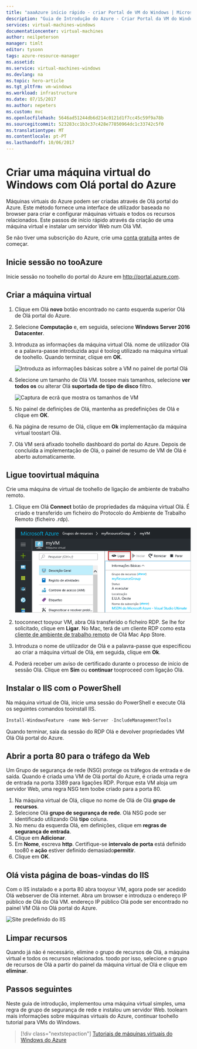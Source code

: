 ```yaml
---
title: "aaaAzure início rápido - criar Portal de VM do Windows | Microsoft Docs"
description: "Guia de Introdução do Azure - Criar Portal da VM do Windows"
services: virtual-machines-windows
documentationcenter: virtual-machines
author: neilpeterson
manager: timlt
editor: tysonn
tags: azure-resource-manager
ms.assetid: 
ms.service: virtual-machines-windows
ms.devlang: na
ms.topic: hero-article
ms.tgt_pltfrm: vm-windows
ms.workload: infrastructure
ms.date: 07/15/2017
ms.author: nepeters
ms.custom: mvc
ms.openlocfilehash: 5646ad51244db6d214c0121d1f7cc45c59f9a78b
ms.sourcegitcommit: 523283cc1b3c37c428e77850964dc1c33742c5f0
ms.translationtype: MT
ms.contentlocale: pt-PT
ms.lasthandoff: 10/06/2017
---
```

# <a name="create-a-windows-virtual-machine-with-hello-azure-portal"></a>Criar uma máquina virtual do Windows com Olá portal do Azure

Máquinas virtuais do Azure podem ser criadas através de Olá portal do Azure. Este método fornece uma interface de utilizador baseada no browser para criar e configurar máquinas virtuais e todos os recursos relacionados. Este passos de início rápido através da criação de uma máquina virtual e instalar um servidor Web num Olá VM.

Se não tiver uma subscrição do Azure, crie uma [conta gratuita](https://azure.microsoft.com/free/?WT.mc_id=A261C142F) antes de começar.

## <a name="log-in-tooazure"></a>Inicie sessão no tooAzure

Inicie sessão no toohello do portal do Azure em http://portal.azure.com.

## <a name="create-virtual-machine"></a>Criar a máquina virtual

1. Clique em Olá **novo** botão encontrado no canto esquerda superior Olá de Olá portal do Azure.

2. Selecione **Computação** e, em seguida, selecione **Windows Server 2016 Datacenter**. 

3. Introduza as informações da máquina virtual Olá. nome de utilizador Olá e a palavra-passe introduzida aqui é toolog utilizado na máquina virtual de toohello. Quando terminar, clique em **OK**.

    ![Introduza as informações básicas sobre a VM no painel de portal Olá](./media/quick-create-portal/create-windows-vm-portal-basic-blade.png)  

4. Selecione um tamanho de Olá VM. toosee mais tamanhos, selecione **ver todos os** ou alterar Olá **suportada de tipo de disco** filtro. 

    ![Captura de ecrã que mostra os tamanhos de VM](./media/quick-create-portal/create-windows-vm-portal-sizes.png)  

5. No painel de definições de Olá, mantenha as predefinições de Olá e clique em **OK**.

6. Na página de resumo de Olá, clique em **Ok** implementação da máquina virtual toostart Olá.

7. Olá VM será afixado toohello dashboard do portal do Azure. Depois de concluída a implementação de Olá, o painel de resumo de VM de Olá é aberto automaticamente.


## <a name="connect-toovirtual-machine"></a>Ligue toovirtual máquina

Crie uma máquina de virtual de toohello de ligação de ambiente de trabalho remoto.

1. Clique em Olá **Connect** botão de propriedades da máquina virtual Olá. É criado e transferido um ficheiro do Protocolo do Ambiente de Trabalho Remoto (ficheiro .rdp).

    ![Portal 9](./media/quick-create-portal/quick-create-portal/portal-quick-start-9.png) 

2. tooconnect tooyour VM, abra Olá transferido o ficheiro RDP. Se lhe for solicitado, clique em **Ligar**. No Mac, terá de um cliente RDP como esta [cliente de ambiente de trabalho remoto](https://itunes.apple.com/us/app/microsoft-remote-desktop/id715768417?mt=12) de Olá Mac App Store.

3. Introduza o nome de utilizador de Olá e a palavra-passe que especificou ao criar a máquina virtual de Olá, em seguida, clique em **Ok**.

4. Poderá receber um aviso de certificado durante o processo de início de sessão Olá. Clique em **Sim** ou **continuar** tooproceed com ligação Olá.


## <a name="install-iis-using-powershell"></a>Instalar o IIS com o PowerShell

Na máquina virtual de Olá, inicie uma sessão do PowerShell e execute Olá os seguintes comandos tooinstall IIS.

```powershell
Install-WindowsFeature -name Web-Server -IncludeManagementTools
```

Quando terminar, saia da sessão do RDP Olá e devolver propriedades VM Olá Olá portal do Azure.

## <a name="open-port-80-for-web-traffic"></a>Abrir a porta 80 para o tráfego da Web 

Um Grupo de segurança de rede (NSG) protege os tráfegos de entrada e de saída. Quando é criada uma VM de Olá portal do Azure, é criada uma regra de entrada na porta 3389 para ligações RDP. Porque esta VM aloja um servidor Web, uma regra NSG tem toobe criado para a porta 80.

1. Na máquina virtual de Olá, clique no nome de Olá de Olá **grupo de recursos**.
2. Selecione Olá **grupo de segurança de rede**. Olá NSG pode ser identificado utilizando Olá **tipo** coluna. 
3. No menu da esquerda Olá, em definições, clique em **regras de segurança de entrada**.
4. Clique em **Adicionar**.
5. Em **Nome**, escreva **http**. Certifique-se **intervalo de porta** está definido too80 e **ação** estiver definido demasiado**permitir**. 
6. Clique em **OK**.


## <a name="view-hello-iis-welcome-page"></a>Olá vista página de boas-vindas do IIS

Com o IIS instalado e a porta 80 abra tooyour VM, agora pode ser acedido Olá webserver de Olá internet. Abra um browser e introduza o endereço IP público de Olá do Olá VM. endereço IP público Olá pode ser encontrado no painel VM Olá no Olá portal do Azure.

![Site predefinido do IIS](./media/quick-create-powershell/default-iis-website.png) 

## <a name="clean-up-resources"></a>Limpar recursos

Quando já não é necessário, elimine o grupo de recursos de Olá, a máquina virtual e todos os recursos relacionados. toodo por isso, selecione o grupo de recursos de Olá a partir do painel da máquina virtual de Olá e clique em **eliminar**.

## <a name="next-steps"></a>Passos seguintes

Neste guia de introdução, implementou uma máquina virtual simples, uma regra de grupo de segurança de rede e instalou um servidor Web. toolearn mais informações sobre máquinas virtuais do Azure, continuar toohello tutorial para VMs do Windows.

> [!div class="nextstepaction"]
> [Tutoriais de máquinas virtuais do Windows do Azure](./tutorial-manage-vm.md)
